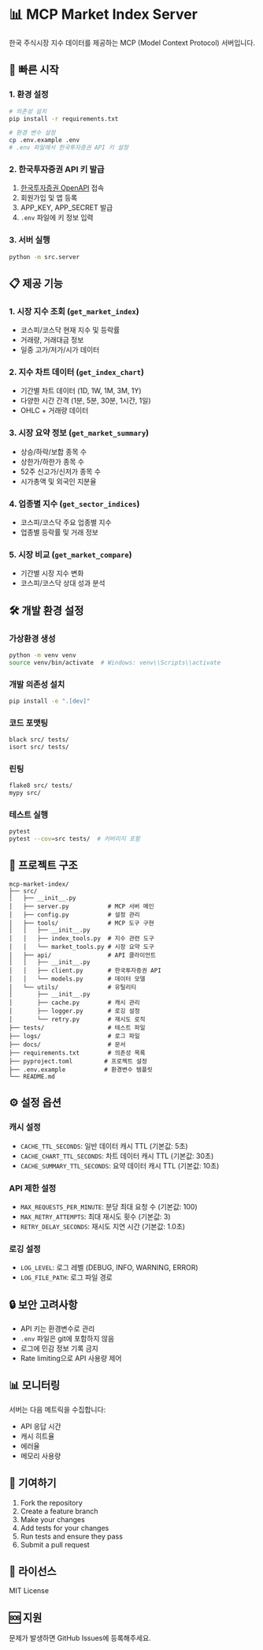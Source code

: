# 📊 MCP Market Index Server

한국 주식시장 지수 데이터를 제공하는 MCP (Model Context Protocol) 서버입니다.

## 🚀 빠른 시작

### 1. 환경 설정

```bash
# 의존성 설치
pip install -r requirements.txt

# 환경 변수 설정
cp .env.example .env
# .env 파일에서 한국투자증권 API 키 설정
```

### 2. 한국투자증권 API 키 발급

1. [한국투자증권 OpenAPI](https://apiportal.koreainvestment.com) 접속
2. 회원가입 및 앱 등록
3. APP_KEY, APP_SECRET 발급
4. `.env` 파일에 키 정보 입력

### 3. 서버 실행

```bash
python -m src.server
```

## 📋 제공 기능

### 1. 시장 지수 조회 (`get_market_index`)
- 코스피/코스닥 현재 지수 및 등락률
- 거래량, 거래대금 정보
- 일중 고가/저가/시가 데이터

### 2. 지수 차트 데이터 (`get_index_chart`)
- 기간별 차트 데이터 (1D, 1W, 1M, 3M, 1Y)
- 다양한 시간 간격 (1분, 5분, 30분, 1시간, 1일)
- OHLC + 거래량 데이터

### 3. 시장 요약 정보 (`get_market_summary`)
- 상승/하락/보합 종목 수
- 상한가/하한가 종목 수
- 52주 신고가/신저가 종목 수
- 시가총액 및 외국인 지분율

### 4. 업종별 지수 (`get_sector_indices`)
- 코스피/코스닥 주요 업종별 지수
- 업종별 등락률 및 거래 정보

### 5. 시장 비교 (`get_market_compare`)
- 기간별 시장 지수 변화
- 코스피/코스닥 상대 성과 분석

## 🛠️ 개발 환경 설정

### 가상환경 생성
```bash
python -m venv venv
source venv/bin/activate  # Windows: venv\\Scripts\\activate
```

### 개발 의존성 설치
```bash
pip install -e ".[dev]"
```

### 코드 포맷팅
```bash
black src/ tests/
isort src/ tests/
```

### 린팅
```bash
flake8 src/ tests/
mypy src/
```

### 테스트 실행
```bash
pytest
pytest --cov=src tests/  # 커버리지 포함
```

## 📁 프로젝트 구조

```
mcp-market-index/
├── src/
│   ├── __init__.py
│   ├── server.py           # MCP 서버 메인
│   ├── config.py           # 설정 관리
│   ├── tools/              # MCP 도구 구현
│   │   ├── __init__.py
│   │   ├── index_tools.py  # 지수 관련 도구
│   │   └── market_tools.py # 시장 요약 도구
│   ├── api/                # API 클라이언트
│   │   ├── __init__.py
│   │   ├── client.py       # 한국투자증권 API
│   │   └── models.py       # 데이터 모델
│   └── utils/              # 유틸리티
│       ├── __init__.py
│       ├── cache.py        # 캐시 관리
│       ├── logger.py       # 로깅 설정
│       └── retry.py        # 재시도 로직
├── tests/                  # 테스트 파일
├── logs/                   # 로그 파일
├── docs/                   # 문서
├── requirements.txt        # 의존성 목록
├── pyproject.toml         # 프로젝트 설정
├── .env.example           # 환경변수 템플릿
└── README.md
```

## ⚙️ 설정 옵션

### 캐시 설정
- `CACHE_TTL_SECONDS`: 일반 데이터 캐시 TTL (기본값: 5초)
- `CACHE_CHART_TTL_SECONDS`: 차트 데이터 캐시 TTL (기본값: 30초)
- `CACHE_SUMMARY_TTL_SECONDS`: 요약 데이터 캐시 TTL (기본값: 10초)

### API 제한 설정
- `MAX_REQUESTS_PER_MINUTE`: 분당 최대 요청 수 (기본값: 100)
- `MAX_RETRY_ATTEMPTS`: 최대 재시도 횟수 (기본값: 3)
- `RETRY_DELAY_SECONDS`: 재시도 지연 시간 (기본값: 1.0초)

### 로깅 설정
- `LOG_LEVEL`: 로그 레벨 (DEBUG, INFO, WARNING, ERROR)
- `LOG_FILE_PATH`: 로그 파일 경로

## 🔒 보안 고려사항

- API 키는 환경변수로 관리
- `.env` 파일은 git에 포함하지 않음
- 로그에 민감 정보 기록 금지
- Rate limiting으로 API 사용량 제어

## 📊 모니터링

서버는 다음 메트릭을 수집합니다:
- API 응답 시간
- 캐시 히트율
- 에러율
- 메모리 사용량

## 🤝 기여하기

1. Fork the repository
2. Create a feature branch
3. Make your changes
4. Add tests for your changes
5. Run tests and ensure they pass
6. Submit a pull request

## 📄 라이선스

MIT License

## 🆘 지원

문제가 발생하면 GitHub Issues에 등록해주세요.